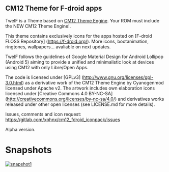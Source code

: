 ## CM12 Theme for F-droid apps ##

TwelF is a Theme based on [CM12 Theme Engine](https://github.com/cyngn/android_packages_themes_Template). Your ROM must include the NEW CM12 Theme Engine!.

This theme contains exclusively icons for the apps hosted on [F-droid FLOSS Repository] (https://f-droid.org/). More icons, bootanimation, ringtones, wallpapers... avaliable on next updates.

TwelF follows the guidelines of Google Material Design for Android Lollipop (Android 5) aiming to provide a unified and minimalistic look at devices using CM12 with only Libre/Open Apps. 

The code is licensed under [GPLv3] (http://www.gnu.org/licenses/gpl-3.0.html) as a derivative work of the CM12 Theme Engine by Cyanogenmod licensed under Apache v2.
The artwork includes own elaboration icons licensed under [Creative Commons 4.0 BY-NC-SA] (http://creativecommons.org/licenses/by-nc-sa/4.0/) and derivatives works released under other open licenses (see LICENSE.md for more details).

Issues, comments and icon request:
https://gitlab.com/xphnx/cm12_fdroid_iconpack/issues

Alpha version.

# Snapshots #


<a href='http://s30.postimg.org/ge7aunash/snapshot1.png' target='_blank'><img src='http://s30.postimg.org/ge7aunash/snapshot1.png' border='0' alt="snapshot1" /></a>
